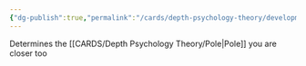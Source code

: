```yaml
---
{"dg-publish":true,"permalink":"/cards/depth-psychology-theory/development/","created":"2023-02-01T19:46:21.415+01:00","updated":"2023-04-20T21:20:44.544+02:00"}
---
```



Determines the [[CARDS/Depth Psychology Theory/Pole\|Pole]] you are closer too